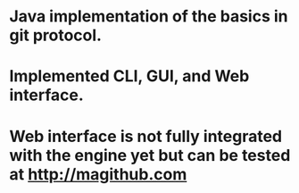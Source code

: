 # Java implementation of the basics in git protocol.
#	Implemented CLI, GUI, and Web interface.
# Web interface is not fully integrated with the engine yet but can be tested at http://magithub.com
